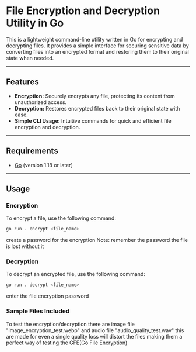 # File Encryption and Decryption Utility in Go

This is a lightweight command-line utility written in Go for encrypting and decrypting files. It provides a simple interface for securing sensitive data by converting files into an encrypted format and restoring them to their original state when needed.

---

## Features

- **Encryption:** Securely encrypts any file, protecting its content from unauthorized access.
- **Decryption:** Restores encrypted files back to their original state with ease.
- **Simple CLI Usage:** Intuitive commands for quick and efficient file encryption and decryption.

---

## Requirements

- [Go](https://golang.org/dl/) (version 1.18 or later)

---

## Usage

### Encryption

To encrypt a file, use the following command:

```bash
go run . encrypt <file_name>
```

create a password for the encryption Note: remember the password the file is lost without it

### Decryption

To decrypt an encrypted file, use the following command:

```bash
go run . decrypt <file_name>
```

enter the file encryption password

### Sample Files Included

To test the encryption/decryption there are image file "image_encryption_test.webp" and audio file "audio_quality_test.wav" this are made for even a single quality loss will distort the files making them a perfect way of testing the GFE(Go File Encryption)
